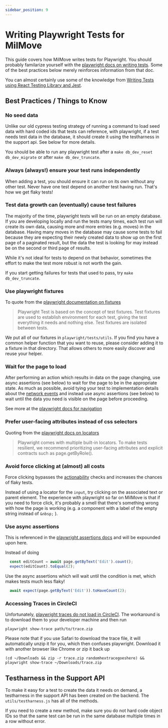 ```yaml
---
sidebar_position: 9
---
```


# Writing Playwright Tests for MilMove

This guide covers how MilMove writes tests for Playwright. You should
probably familarize yourself with the [playwright docs on writing
tests](https://playwright.dev/docs/writing-tests). Some of the best
practices below merely reinforces information from that doc.

You can almost certainly use some of the knowledge from [Writing Tests using React Testing Library and Jest](writing-tests-using-react-testing-library-and-jest.md).

## Best Practices / Things to Know

### No seed data
Unlike our old cypress testing strategy of running a command to load
seed data with hard coded ids that tests can reference, with
playwright, if a test needs test data in the database, it should create
it using the testharness in the support api. See below for more
details.

You should be able to run any playwright test after a `make
db_dev_reset db_dev_migrate` or after `make db_dev_truncate`.

### Always (always!) ensure your test runs independently
When adding a test, you should ensure it can run on its own without
any other test. Never have one test depend on another test having run.
That's how we get flaky tests!

### Test data growth can (eventually) cause test failures
The majority of the time, playwright tests will be run on an empty
database. If you are developing locally and run the tests many times,
each test run will create its own data, causing more and more entries
(e.g. moves) in the database. Having many moves in the database may
cause some tests to fail because they are expecting their newly
created data to show up on the first page of a paginated result, but
the data the test is looking for may instead be on the second or third
page of results.

While it's not ideal for tests to depend on that behavior, sometimes
the effort to make the test more robust is not worth the gain.

If you start getting failures for tests that used to pass, try `make
db_dev_truncate`.

### Use playwright fixtures
To quote from the [playwright documentation on
fixtures](https://playwright.dev/docs/test-fixtures)

> Playwright Test is based on the concept of test fixtures. Test
> fixtures are used to establish environment for each test, giving the
> test everything it needs and nothing else. Test fixtures are
> isolated between tests.

We put all of our fixtures in `playwright/tests/utils`. If you find
you have a common helper function that you want to reuse, please
consider adding it to a fixture in that directory. That allows others
to more easily discover and reuse your helper.

### Wait for the page to load
After performing an action which results in data on the page changing,
use async assertions (see below) to wait for the page to be in the
appropriate state. As much as possible, avoid tying your test to
implementation details about the [network
events](https://playwright.dev/docs/network#network-events) and
instead use async assertions (see below) to wait until the data you
need is visible on the page before proceeding.

See more at the [playwright docs for navigation](https://playwright.dev/docs/navigations)

### Prefer user-facing attributes instead of css selectors 
Quoting from the [playwright docs on
locators](https://playwright.dev/docs/locators#locating-elements)

> Playwright comes with multiple built-in locators. To make tests
> resilient, we recommend prioritizing user-facing attributes and
> explicit contracts such as page.getByRole().

### Avoid force clicking at (almost) all costs
Force clicking bypasses the
[actionability](https://playwright.dev/docs/actionability) checks and
increases the chances of flaky tests.

Instead of using a locator for the `input`, try clicking on the
associated text or parent element. The experience with playwright so
far on MilMove is that if you need to force click, it's probably a
smell that there's something wrong with how the page is working (e.g.
a component with a label of the empty string instead of
`&nbsp;` ).

### Use async assertions

This is referenced in the [playwright assertions
docs](https://playwright.dev/docs/writing-tests#assertions) and will
be expounded upon here.

Instead of doing
```javascript
  const editCount = await page.getByText('Edit').count();
  expect(editCount).toEqual(2);
```
Use the async assertions which will wait until the condition is met,
which makes tests much less flaky!
```javascript
  await expect(page.getByText('Edit')).toHaveCount(2);
```
### Accessing Traces in CircleCI
Unfortunately, [playwright traces do not load in
CircleCI](https://github.com/microsoft/playwright/issues/18108). The
workaround is to download them to your developer machine and then run

```shell
playwright show-trace path/to/trace.zip
```

Please note that if you use Safari to download the trace file, it will
automatically unzip it for you, which then confuses playwright.
Download it with another browser like Chrome or zip it back up

```shell
(cd ~/Downloads && zip -r trace.zip randomhextracegoeshere) && playwright show-trace ~/Downloads/trace.zip
```

## Testharness in the Support API
To make it easy for a test to create the data it needs on demand, a
testharness in the support API has been created on the backend. The
`utils/testharness.js` has all of the methods.

If you need to create a new method, make sure you do not hard code
object IDs so that the same test can be run in the same database
multiple times in a row without error.
